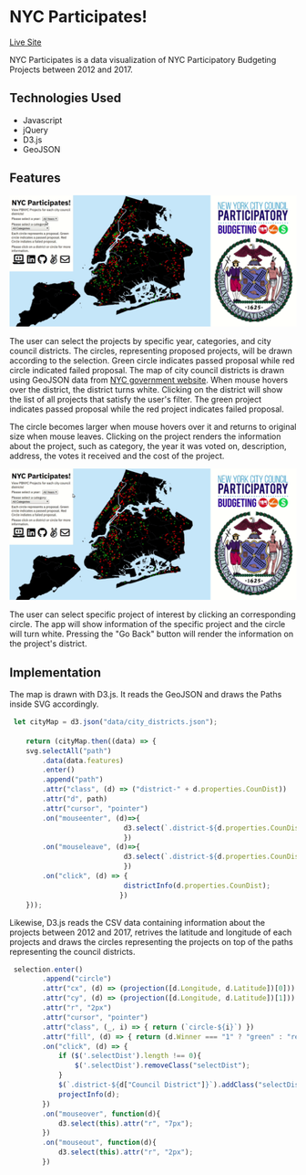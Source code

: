 # NYC Participates!

[Live Site](https://bkim3395.github.io/nycParticipates/)

NYC Participates is a data visualization of NYC Participatory Budgeting Projects between 2012 and 2017.

## Technologies Used
+ Javascript
+ jQuery
+ D3.js
+ GeoJSON

## Features

[Feature_1]:https://raw.githubusercontent.com/bkim3395/nycParticipates/master/images/image_1.gif "Feature_1"
![alt-text][Feature_1]

The user can select the projects by specific year, categories, and city council districts. The circles, representing proposed projects, will be drawn according to the selection. Green circle indicates passed proposal while red circle indicated failed proposal. The map of city council districts is drawn using GeoJSON data from [NYC government website](https://www1.nyc.gov/site/planning/data-maps/open-data/districts-download-metadata.page). When mouse hovers over the district, the district turns white. Clicking on the district will show the list of all projects that satisfy the user's filter. The green project indicates passed proposal while the red project indicates failed proposal.

The circle becomes larger when mouse hovers over it and returns to original size when mouse leaves. Clicking on the project renders the information about the project, such as category, the year it was voted on, description, address, the votes it received and the cost of the project.


[Feature_2]:https://raw.githubusercontent.com/bkim3395/nycParticipates/master/images/image_2.gif "Feature_2"
![alt-text][Feature_2]

The user can select specific project of interest by clicking an corresponding circle. The app will show information of the specific project and the circle will turn white. Pressing the "Go Back" button will render the information on the project's district.

## Implementation

The map is drawn with D3.js. It reads the GeoJSON and draws the Paths inside SVG accordingly.

```javascript
 let cityMap = d3.json("data/city_districts.json");

    return (cityMap.then((data) => {
    svg.selectAll("path")
        .data(data.features)
        .enter()
        .append("path")
        .attr("class", (d) => ("district-" + d.properties.CounDist))
        .attr("d", path)
        .attr("cursor", "pointer")
        .on("mouseenter", (d)=>{
                            d3.select(`.district-${d.properties.CounDist}`).attr("fill", "white")
                            })
        .on("mouseleave", (d)=>{
                            d3.select(`.district-${d.properties.CounDist}`).attr("fill", "black")
                            })
        .on("click", (d) => {
                            districtInfo(d.properties.CounDist);
                           })       
    }));
```

Likewise, D3.js reads the CSV data containing information about the projects between 2012 and 2017, retrives the latitude and longitude of each projects and draws the circles representing the projects on top of the paths representing the council districts.

```javascript
 selection.enter()
        .append("circle")
        .attr("cx", (d) => (projection([d.Longitude, d.Latitude])[0]))
        .attr("cy", (d) => (projection([d.Longitude, d.Latitude])[1]))
        .attr("r", "2px")
        .attr("cursor", "pointer")
        .attr("class", (_, i) => { return (`circle-${i}`) })
        .attr("fill", (d) => { return (d.Winner === "1" ? "green" : "red"); })
        .on("click", (d) => {
            if ($('.selectDist').length !== 0){
                $('.selectDist').removeClass("selectDist");
            }
            $(`.district-${d["Council District"]}`).addClass("selectDist");
            projectInfo(d);
        })
        .on("mouseover", function(d){
            d3.select(this).attr("r", "7px");
        })
        .on("mouseout", function(d){
            d3.select(this).attr("r", "2px");
        })
```